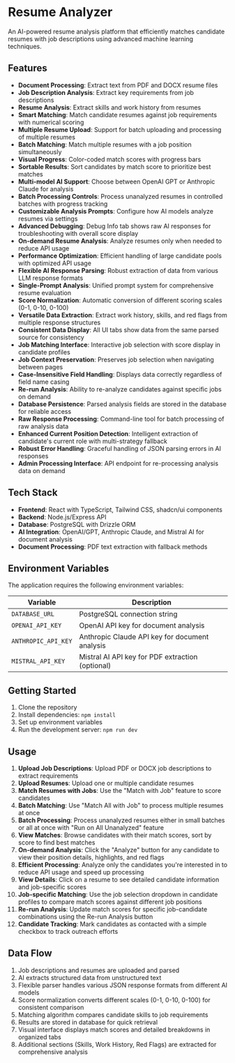 # Resume Analyzer

An AI-powered resume analysis platform that efficiently matches candidate resumes with job descriptions using advanced machine learning techniques.

## Features

- **Document Processing**: Extract text from PDF and DOCX resume files
- **Job Description Analysis**: Extract key requirements from job descriptions
- **Resume Analysis**: Extract skills and work history from resumes
- **Smart Matching**: Match candidate resumes against job requirements with numerical scoring
- **Multiple Resume Upload**: Support for batch uploading and processing of multiple resumes
- **Batch Matching**: Match multiple resumes with a job position simultaneously
- **Visual Progress**: Color-coded match scores with progress bars
- **Sortable Results**: Sort candidates by match score to prioritize best matches
- **Multi-model AI Support**: Choose between OpenAI GPT or Anthropic Claude for analysis
- **Batch Processing Controls**: Process unanalyzed resumes in controlled batches with progress tracking
- **Customizable Analysis Prompts**: Configure how AI models analyze resumes via settings
- **Advanced Debugging**: Debug Info tab shows raw AI responses for troubleshooting with overall score display
- **On-demand Resume Analysis**: Analyze resumes only when needed to reduce API usage
- **Performance Optimization**: Efficient handling of large candidate pools with optimized API usage
- **Flexible AI Response Parsing**: Robust extraction of data from various LLM response formats
- **Single-Prompt Analysis**: Unified prompt system for comprehensive resume evaluation
- **Score Normalization**: Automatic conversion of different scoring scales (0-1, 0-10, 0-100)
- **Versatile Data Extraction**: Extract work history, skills, and red flags from multiple response structures
- **Consistent Data Display**: All UI tabs show data from the same parsed source for consistency
- **Job Matching Interface**: Interactive job selection with score display in candidate profiles
- **Job Context Preservation**: Preserves job selection when navigating between pages
- **Case-Insensitive Field Handling**: Displays data correctly regardless of field name casing
- **Re-run Analysis**: Ability to re-analyze candidates against specific jobs on demand
- **Database Persistence**: Parsed analysis fields are stored in the database for reliable access
- **Raw Response Processing**: Command-line tool for batch processing of raw analysis data
- **Enhanced Current Position Detection**: Intelligent extraction of candidate's current role with multi-strategy fallback
- **Robust Error Handling**: Graceful handling of JSON parsing errors in AI responses
- **Admin Processing Interface**: API endpoint for re-processing analysis data on demand

## Tech Stack

- **Frontend**: React with TypeScript, Tailwind CSS, shadcn/ui components
- **Backend**: Node.js/Express API
- **Database**: PostgreSQL with Drizzle ORM
- **AI Integration**: OpenAI/GPT, Anthropic Claude, and Mistral AI for document analysis
- **Document Processing**: PDF text extraction with fallback methods

## Environment Variables

The application requires the following environment variables:

| Variable | Description |
|----------|-------------|
| `DATABASE_URL` | PostgreSQL connection string |
| `OPENAI_API_KEY` | OpenAI API key for document analysis |
| `ANTHROPIC_API_KEY` | Anthropic Claude API key for document analysis |
| `MISTRAL_API_KEY` | Mistral AI API key for PDF extraction (optional) |

## Getting Started

1. Clone the repository
2. Install dependencies: `npm install`
3. Set up environment variables
4. Run the development server: `npm run dev`

## Usage

1. **Upload Job Descriptions**: Upload PDF or DOCX job descriptions to extract requirements
2. **Upload Resumes**: Upload one or multiple candidate resumes
3. **Match Resumes with Jobs**: Use the "Match with Job" feature to score candidates
4. **Batch Matching**: Use "Match All with Job" to process multiple resumes at once
5. **Batch Processing**: Process unanalyzed resumes either in small batches or all at once with "Run on All Unanalyzed" feature
6. **View Matches**: Browse candidates with their match scores, sort by score to find best matches
7. **On-demand Analysis**: Click the "Analyze" button for any candidate to view their position details, highlights, and red flags
8. **Efficient Processing**: Analyze only the candidates you're interested in to reduce API usage and speed up processing
9. **View Details**: Click on a resume to see detailed candidate information and job-specific scores
10. **Job-specific Matching**: Use the job selection dropdown in candidate profiles to compare match scores against different job positions
11. **Re-run Analysis**: Update match scores for specific job-candidate combinations using the Re-run Analysis button
12. **Candidate Tracking**: Mark candidates as contacted with a simple checkbox to track outreach efforts

## Data Flow

1. Job descriptions and resumes are uploaded and parsed
2. AI extracts structured data from unstructured text
3. Flexible parser handles various JSON response formats from different AI models
4. Score normalization converts different scales (0-1, 0-10, 0-100) for consistent comparison
5. Matching algorithm compares candidate skills to job requirements
6. Results are stored in database for quick retrieval
7. Visual interface displays match scores and detailed breakdowns in organized tabs
8. Additional sections (Skills, Work History, Red Flags) are extracted for comprehensive analysis